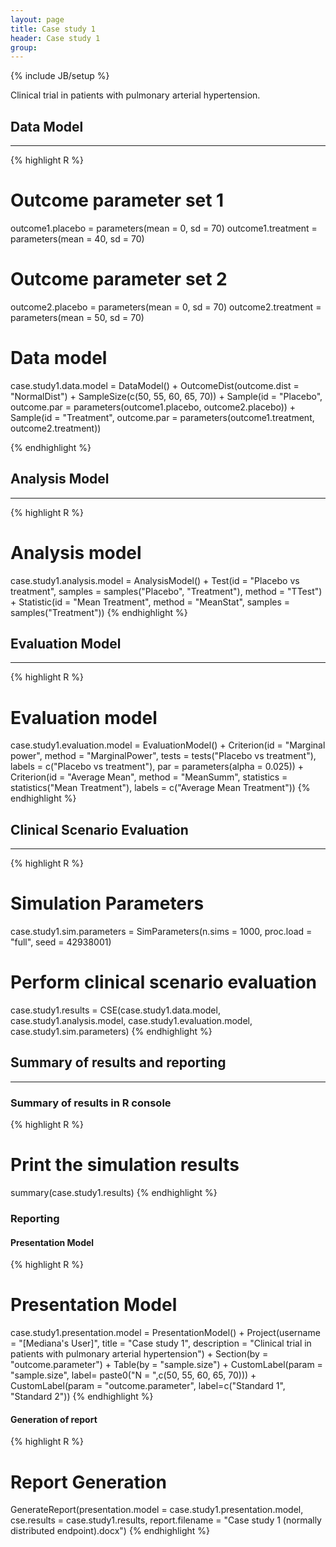 ```yaml
---
layout: page
title: Case study 1
header: Case study 1
group: 
---
```


{% include JB/setup %}

Clinical trial in patients with pulmonary arterial hypertension.

## Data Model
---------------------------------------

{% highlight R %}
# Outcome parameter set 1
outcome1.placebo = parameters(mean = 0, sd = 70)
outcome1.treatment = parameters(mean = 40, sd = 70)

# Outcome parameter set 2
outcome2.placebo = parameters(mean = 0, sd = 70)
outcome2.treatment = parameters(mean = 50, sd = 70)

# Data model
case.study1.data.model = DataModel() +
  OutcomeDist(outcome.dist = "NormalDist") +
  SampleSize(c(50, 55, 60, 65, 70)) +
  Sample(id = "Placebo",
         outcome.par = parameters(outcome1.placebo, outcome2.placebo)) +
  Sample(id = "Treatment",
         outcome.par = parameters(outcome1.treatment, outcome2.treatment))

{% endhighlight %}

## Analysis Model
---------------------------------------

{% highlight R %}
# Analysis model
case.study1.analysis.model = AnalysisModel() +
  Test(id = "Placebo vs treatment",
       samples = samples("Placebo", "Treatment"),
       method = "TTest") +
  Statistic(id = "Mean Treatment",
            method = "MeanStat",
            samples = samples("Treatment"))
{% endhighlight %}

## Evaluation Model
---------------------------------------

{% highlight R %}
# Evaluation model
case.study1.evaluation.model = EvaluationModel() +
  Criterion(id = "Marginal power",
            method = "MarginalPower",
            tests = tests("Placebo vs treatment"),
            labels = c("Placebo vs treatment"),
            par = parameters(alpha = 0.025))  +
  Criterion(id = "Average Mean",
            method = "MeanSumm",
            statistics = statistics("Mean Treatment"),
            labels = c("Average Mean Treatment"))
{% endhighlight %}

## Clinical Scenario Evaluation
---------------------------------------

{% highlight R %}
# Simulation Parameters
case.study1.sim.parameters = SimParameters(n.sims = 1000, 
                                           proc.load = "full", 
                                           seed = 42938001)
# Perform clinical scenario evaluation
case.study1.results = CSE(case.study1.data.model,
                          case.study1.analysis.model,
                          case.study1.evaluation.model,
                          case.study1.sim.parameters)
{% endhighlight %}

## Summary of results and reporting
---------------------------------------

### Summary of results in R console 

{% highlight R %}
# Print the simulation results
summary(case.study1.results)
{% endhighlight %}

### Reporting

#### Presentation Model

{% highlight R %}
# Presentation Model
case.study1.presentation.model =   PresentationModel() +
  Project(username = "[Mediana's User]",
          title = "Case study 1",
          description = "Clinical trial in patients with pulmonary arterial hypertension") +
  Section(by = "outcome.parameter") +
  Table(by = "sample.size") +
  CustomLabel(param = "sample.size", 
              label= paste0("N = ",c(50, 55, 60, 65, 70))) +
  CustomLabel(param = "outcome.parameter", 
              label=c("Standard 1", "Standard 2"))
{% endhighlight %}

#### Generation of report

{% highlight R %}
# Report Generation
GenerateReport(presentation.model = case.study1.presentation.model,
               cse.results = case.study1.results,
               report.filename = "Case study 1 (normally distributed endpoint).docx")
{% endhighlight %}